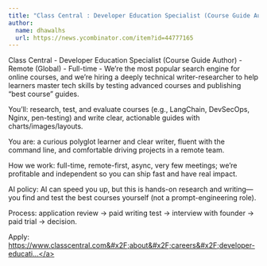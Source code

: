 ```yaml
---
title: "Class Central : Developer Education Specialist (Course Guide Author)"
author:
  name: dhawalhs
  url: https://news.ycombinator.com/item?id=44777165
---
```

Class Central - Developer Education Specialist (Course Guide Author) - Remote (Global) - Full-time - 
We’re the most popular search engine for online courses, and we’re hiring a deeply technical writer-researcher to help learners master tech skills by testing advanced courses and publishing “best course” guides.

You’ll: research, test, and evaluate courses (e.g., LangChain, DevSecOps, Nginx, pen-testing) and write clear, actionable guides with charts&#x2F;images&#x2F;layouts.

You are: a curious polyglot learner and clear writer, fluent with the command line, and comfortable driving projects in a remote team.

How we work: full-time, remote-first, async, very few meetings; we’re profitable and independent so you can ship fast and have real impact.

AI policy: AI can speed you up, but this is hands-on research and writing—you find and test the best courses yourself (not a prompt-engineering role).

Process: application review → paid writing test → interview with founder → paid trial → decision.

Apply: <a href="https:&#x2F;&#x2F;www.classcentral.com&#x2F;about&#x2F;careers&#x2F;developer-education-specialist" rel="nofollow">https:&#x2F;&#x2F;www.classcentral.com&#x2F;about&#x2F;careers&#x2F;developer-educati...</a>
<JobApplication />
